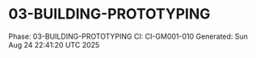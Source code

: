 # 03-BUILDING-PROTOTYPING
Phase: 03-BUILDING-PROTOTYPING
CI: CI-GM001-010
Generated: Sun Aug 24 22:41:20 UTC 2025
